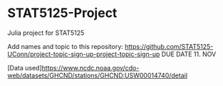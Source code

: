 # STAT5125-Project

Julia project for STAT5125

Add names and topic to this repository: https://github.com/STAT5125-UConn/project-topic-sign-up-project-topic-sign-up 
DUE DATE 11. NOV

[Data used]https://www.ncdc.noaa.gov/cdo-web/datasets/GHCND/stations/GHCND:USW00014740/detail 
